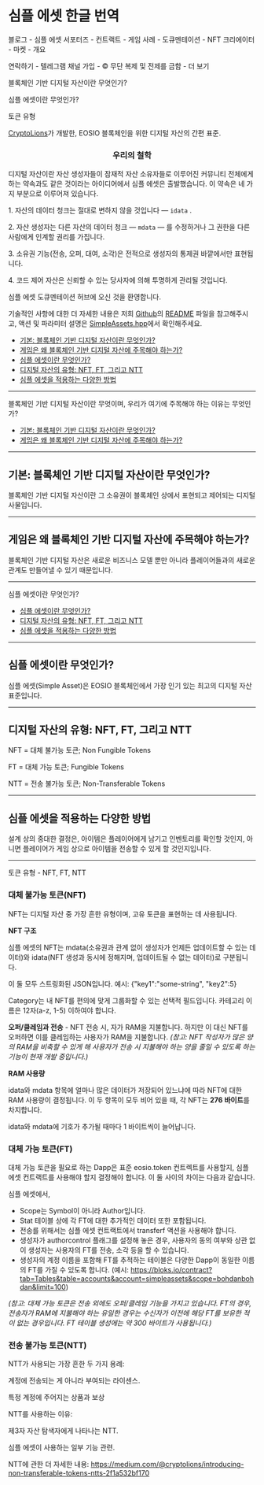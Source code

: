 <h1>심플 에셋 한글 번역</h1>

블로그 - 심플 에셋 서포터즈 - 컨트랙트 - 게임 사례 - 도큐멘테이션 - NFT 크리에이터 - 마켓 - 개요

연락하기 - 텔레그램 채널 가입 - © 무단 복제 및 전제를 금함 - 더 보기

블록체인 기반 디지털 자산이란 무엇인가?

심플 에셋이란 무엇인가?

토큰 유형


<a href="https://cryptolions.io/home">CryptoLions</a>가 개발한, EOSIO 블록체인을 위한 디지털 자산의 간편 표준.


<h3 style="text-align: center;">우리의 철학</h3>

디지털 자산이란 자산 생성자들이 잠재적 자산 소유자들로 이루어진 커뮤니티 전체에게 하는 약속과도 같은 것이라는 아이디어에서 심플 에셋은 출발했습니다. 이 약속은 네 가지 부분으로 이루어져 있습니다.
<br><nr>
<p style="text-align: left;">1. 자산의 데이터 청크는 절대로 변하지 않을 것입니다 — <code>idata</code> .</p>
<p style="text-align: left;">2. 자산 생성자는 다른 자산의 데이터 청크 — <code>mdata</code> — 를 수정하거나 그 권한을 다른 사람에게 인계할 권리를 가집니다.</p>
<p style="text-align: left;">3. 소유권 기능(전송, 오퍼, 대여, 소각)은 전적으로 생성자의 통제권 바깥에서만 표현됩니다.</p>
<p style="text-align: left;">4. 코드 제어 자산은 신뢰할 수 있는 당사자에 의해 투명하게 관리될 것입니다.</p>


심플 에셋 도큐멘테이션 허브에 오신 것을 환영합니다.

기술적인 사항에 대한 더 자세한 내용은 저희 <a href="https://github.com/cryptolions/SimpleAssets">Github</a>의 <a href="https://github.com/CryptoLions/SimpleAssets/blob/master/README.md">README</a> 파일을 참고해주시고, 액션 및 파라미터 설명은 <a href="https://github.com/CryptoLions/SimpleAssets/blob/master/include/SimpleAssets.hpp">SimpleAssets.hpp</a>에서 확인해주세요.


<ul>
 	<li><a href="https://simpleassets.io/overview/what-are-blockchain-based-digital-assets-and-why-should-we-care/#the_basics">기본: 블록체인 기반 디지털 자산이란 무엇인가?</a></li>
 	<li><a href="https://simpleassets.io/overview/what-are-blockchain-based-digital-assets-and-why-should-we-care/#why_should_games_care">게임은 왜 블록체인 기반 디지털 자산에 주목해야 하는가?</a></li>
 	<li><a href="https://simpleassets.io/what-is-simple-assets/#what_is_simple_assets">심플 에셋이란 무엇인가?</a></li>
 	<li><a href="https://simpleassets.io/what-is-simple-assets/#types_of_digital_assets">디지털 자산의 유형: NFT, FT, 그리고 NTT</a></li>
 	<li><a href="https://simpleassets.io/what-is-simple-assets/#ways_to_integrate">심플 에셋을 적용하는 다양한 방법</a></li>
</ul>

________________________________________________________________________________________________________________________________________________________________________________

블록체인 기반 디지털 자산이란 무엇이며, 우리가 여기에 주목해야 하는 이유는 무엇인가?

<ul>
 	<li><a href="#the_basics">기본: 블록체인 기반 디지털 자산이란 무엇인가?</a></li>
 	<li><a href="#why_should_games_care">게임은 왜 블록체인 기반 디지털 자산에 주목해야 하는가?</a></li>

</ul>
 

 

<hr />

<h2 id="the_basics">기본: 블록체인 기반 디지털 자산이란 무엇인가?</h2>
블록체인 기반 디지털 자산이란 그 소유권이 블록체인 상에서 표현되고 제어되는 디지털 사물입니다.


 

 

<hr />

<h2 id="why_should_games_care">게임은 왜 블록체인 기반 디지털 자산에 주목해야 하는가?</h2>
블록체인 기반 디지털 자산은 새로운 비즈니스 모델 뿐만 아니라 플레이어들과의 새로운 관계도 만들어낼 수 있기 때문입니다.


________________________________________________________________________________________________________________________________________________________________________________
 
심플 에셋이란 무엇인가?

<ul>
 	<li><a href="#what_is_simple_assets">심플 에셋이란 무엇인가?</a></li>
 	<li><a href="#types_of_digital_assets">디지털 자산의 유형: NFT, FT, 그리고 NTT</a></li>
 	<li><a href="#ways_to_integrate">심플 에셋을 적용하는 다양한 방법</a></li>
</ul>


<hr />

<h2 id="what_is_simple_assets">심플 에셋이란 무엇인가?</h2>
심플 에셋(Simple Asset)은 EOSIO 블록체인에서 가장 인기 있는 최고의 디지털 자산 표준입니다.



 

 

<hr />

<h2 id="types_of_digital_assets">디지털 자산의 유형: NFT, FT, 그리고 NTT </h2>

NFT = 대체 불가능 토큰; Non Fungible Tokens

FT = 대체 가능 토큰; Fungible Tokens

NTT = 전송 불가능 토큰; Non-Transferable Tokens



 

 

<hr />

<h2 id="ways_to_integrate">심플 에셋을 적용하는 다양한 방법</h2>

설계 상의 중대한 결정은, 아이템은 플레이어에게 남기고 인벤토리를 확인할 것인지, 아니면 플레이어가 게임 상으로 아이템을 전송할 수 있게 할 것인지입니다.


________________________________________________________________________________________________________________________________________________________________________________

토큰 유형 - NFT, FT, NTT


<h3>대체 불가능 토큰(NFT)</h3>

NFT는 디지털 자산 중 가장 흔한 유형이며, 고유 토큰을 표현하는 데 사용됩니다.

<strong>NFT 구조</strong>

심플 에셋의 NFT는 <span class="codeblock">mdata</span>(소유권과 관계 없이 생성자가 언제든 업데이트할 수 있는 데이터)와 <span class="codeblock">idata</span>(NFT 생성과 동시에 정해지며, 업데이트될 수 없는 데이터)로 구분됩니다.


이 둘 모두 스트링화된 JSON입니다. 예시: <span class="codeblock">{\"key1\":\"some-string\", \"key2\":5}</span>

<span class="codeblock">Category</span>는 내 NFT를 편의에 맞게 그룹화할 수 있는 선택적 필드입니다. 카테고리 이름은 12자(a-z, 1-5) 이하여야 합니다.

<strong>오퍼/클레임과 전송</strong> - NFT 전송 시, 자가 RAM을 지불합니다. 하지만 이 대신 NFT를 오퍼하면 이를 클레임하는 사용자가 RAM을 지불합니다. <em>(참고: NFT 작성자가 많은 양의 RAM을 비축할 수 있게 해 사용자가 전송 시 지불해야 하는 양을 줄일 수 있도록 하는 기능이 현재 개발 중입니다.)</em>

<strong>RAM 사용량</strong>

idata와 mdata 항목에 얼마나 많은 데이터가 저장되어 있느냐에 따라 NFT에 대한 RAM 사용량이 결정됩니다. 이 두 항목이 모두 비어 있을 때, 각 NFT는 <strong>276 바이트</strong>를 차지합니다.

<span class="codeblock">idata</span>와 <span class="codeblock">mdata</span>에 기호가 추가될 때마다 1 바이트씩이 늘어납니다.

 

<h3>대체 가능 토큰(FT)</h3>

대체 가능 토큰을 필요로 하는 Dapp은 표준 eosio.token 컨트렉트를 사용할지, 심플 에셋 컨트랙트를 사용해야 할지 결정해야 합니다. 이 둘 사이의 차이는 다음과 같습니다.

심플 에셋에서,
<ul>
 	<li>Scope는 Symbol이 아니라 Author입니다.</li>
 	<li>Stat 테이블 상에 각 FT에 대한 추가적인 데이터 또한 포함됩니다.</li>
 	<li>전송를 위해서는 심플 에셋 컨트랙트에서 <span class="codeblock">transferf</span> 액션을 사용해야 합니다.</li>
 	<li>생성자가 <span class="codeblock">authorcontrol</span> 플래그를 설정해 놓은 경우, 사용자의 동의 여부와 상관 없이 생성자는 사용자의 FT를 전송, 소각 등을 할 수 있습니다.</li>
 	<li>생성자의 계정 이름을 포함해 FT를 추적하는 테이블은 다양한 Dapp이 동일한 이름의 FT를 가질 수 있도록 합니다. (예시: <a href="https://bloks.io/contract?tab=Tables&table=accounts&account=simpleassets&scope=bohdanbohdan&limit=100">https://bloks.io/contract?tab=Tables&table=accounts&account=simpleassets&scope=bohdanbohdan&limit=100</a>)</li>
</ul>
<em>(참고: 대체 가능 토큰은 전송 외에도 오퍼/클레임 기능을 가지고 있습니다. FT의 경우, 전송자가 RAM에 지불해야 하는 유일한 경우는 수신자가 이전에 해당 FT를 보유한 적이 없는 경우입니다. FT 테이블 생성에는 약 300 바이트가 사용됩니다.)</em>

 

<h3>전송 불가능 토큰(NTT)</h3>

NTT가 사용되는 가장 흔한 두 가지 용례:

계정에 전송되는 게 아니라 부여되는 라이센스.

특정 계정에 주어지는 상품과 보상

NTT를 사용하는 이유:

제3자 자산 탐색자에게 나타나는 NTT.

심플 에셋이 사용하는 일부 기능 관련.
 

NTT에 관한 더 자세한 내용: <a href="https://medium.com/@cryptolions/introducing-non-transferable-tokens-ntts-2f1a532bf170">https://medium.com/@cryptolions/introducing-non-transferable-tokens-ntts-2f1a532bf170</a>
